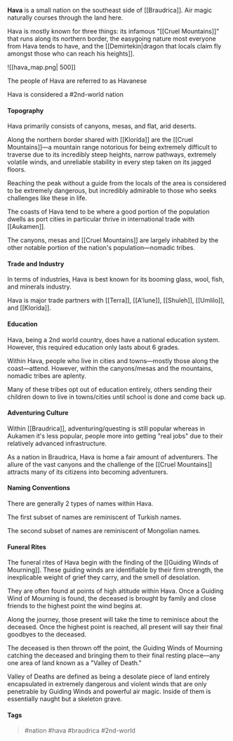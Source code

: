 **Hava** is a small nation on the southeast side of [[Braudrica]]. Air magic naturally courses through the land here. 

Hava is mostly known for three things: its infamous "[[Cruel Mountains]]" that runs along its northern border, the easygoing nature most everyone from Hava tends to have, and the [[Demirtekin|dragon that locals claim fly amongst those who can reach his heights]].

![[hava_map.png| 500]]

The people of Hava are referred to as Havanese

Hava is considered a #2nd-world nation
#### Topography

Hava primarily consists of canyons, mesas, and flat, arid deserts. 

Along the northern border shared with [[Klorída]] are the [[Cruel Mountains]]—a mountain range notorious for being extremely difficult to traverse due to its incredibly steep heights, narrow pathways, extremely volatile winds, and unreliable stability in every step taken on its jagged floors. 

Reaching the peak without a guide from the locals of the area is considered to be extremely dangerous, but incredibly admirable to those who seeks challenges like these in life. 

The coasts of Hava tend to be where a good portion of the population dwells as port cities in particular thrive in international trade with [[Aukamen]]. 

The canyons, mesas and [[Cruel Mountains]] are largely inhabited by the other notable portion of the nation's population—nomadic tribes.
#### Trade and Industry

In terms of industries, Hava is best known for its booming glass, wool, fish, and minerals industry.

Hava is major trade partners with [[Terra]], [[A'lune]], [[Shuǐeh]], [[Umlilo]], and [[Klorída]].
#### Education

Hava, being a 2nd world country, does have a national education system. However, this required education only lasts about 6 grades. 

Within Hava, people who live in cities and towns—mostly those along the coast—attend. However, within the canyons/mesas and the mountains, nomadic tribes are aplenty. 

Many of these tribes opt out of education entirely, others sending their children down to live in towns/cities until school is done and come back up.
#### Adventuring Culture

Within [[Braudrica]], adventuring/questing is still popular whereas in Aukamen it's less popular, people more into getting "real jobs" due to their relatively advanced infrastructure.

As a nation in Braudrica, Hava is home a fair amount of adventurers. The allure of the vast canyons and the challenge of the [[Cruel Mountains]] attracts many of its citizens into becoming adventurers.
#### Naming Conventions

There are generally 2 types of names within Hava.

The first subset of names are reminiscent of Turkish names.

The second subset of names are reminiscent of Mongolian names.
#### Funeral Rites

The funeral rites of Hava begin with the finding of the [[Guiding Winds of Mourning]]. These guiding winds are identifiable by their firm strength, the inexplicable weight of grief they carry, and the smell of desolation. 

They are often found at points of high altitude within Hava. Once a Guiding Wind of Mourning is found, the deceased is brought by family and close friends to the highest point the wind begins at. 

Along the journey, those present will take the time to reminisce about the deceased. Once the highest point is reached, all present will say their final goodbyes to the deceased. 

The deceased is then thrown off the point, the Guiding Winds of Mourning catching the deceased and bringing them to their final resting place—any one area of land known as a "Valley of Death." 

Valley of Deaths are defined as being a desolate piece of land entirely encapsulated in extremely dangerous and violent winds that are only penetrable by Guiding Winds and powerful air magic. Inside of them is essentially naught but a skeleton grave.
#### Tags
> #nation #hava #braudrica #2nd-world 